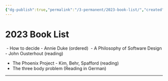 ```yaml
---
{"dg-publish":true,"permalink":"/3-permanent/2023-book-list/","created":"2023-08-03T20:54:51.000-05:00","updated":"2023-09-08T06:35:54.132-05:00"}
---
```


# 2023 Book List

 - How to decide - Annie Duke (ordered)
 - A Philosophy of Software Design - John Ousterhout (reading)
 - The Phoenix Project - Kim, Behr, Spafford (reading)
 - The three body problem (Reading in German)

---